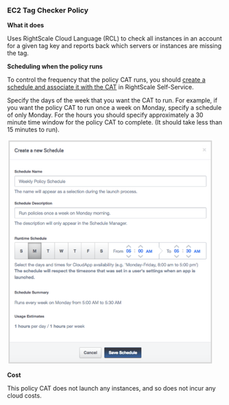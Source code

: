 ### EC2 Tag Checker Policy

**What it does**

Uses RightScale Cloud Language (RCL) to check all instances in an account for a given tag key and reports back which
servers or instances are missing the tag.

**Scheduling when the policy runs**

To control the frequency that the policy CAT runs, you should [create a schedule and associate it with the CAT](http://docs.rightscale.com/ss/guides/ss_creating_schedules.html) in RightScale Self-Service.

Specify the days of the week that you want the CAT to run. For example, if you want the policy CAT to run once a week on Monday, specify a schedule of only Monday. For the hours you should specify approximately a 30 minute time window for the policy CAT to complete. (It should take less than 15 minutes to run).

<img src="imgs/create_a_new_schedule.png">

**Cost**

This policy CAT does not launch any instances, and so does not incur any cloud costs.
